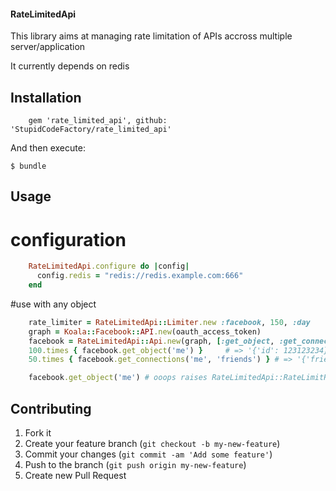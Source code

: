 #### RateLimitedApi ####

This library aims at managing rate limitation of APIs accross multiple
server/application

It currently depends on redis

## Installation

```shell
    gem 'rate_limited_api', github: 'StupidCodeFactory/rate_limited_api'
```
And then execute:

    $ bundle

## Usage

# configuration
```ruby
    RateLimitedApi.configure do |config|
      config.redis = "redis://redis.example.com:666"
    end
```

#use with any object
```ruby
    rate_limiter = RateLimitedApi::Limiter.new :facebook, 150, :day
    graph = Koala::Facebook::API.new(oauth_access_token)
    facebook = RateLimitedApi::Api.new(graph, [:get_object, :get_connections], rate_limiter)
    100.times { facebook.get_object('me') }     # => '{'id': 123123234}'
    50.times { facebook.get_connections('me', 'friends') } # => '{'friends': [{'id': 4564564}]}'

    facebook.get_object('me') # ooops raises RateLimitedApi::RateLimitReached !
```
## Contributing

1. Fork it
2. Create your feature branch (`git checkout -b my-new-feature`)
3. Commit your changes (`git commit -am 'Add some feature'`)
4. Push to the branch (`git push origin my-new-feature`)
5. Create new Pull Request
